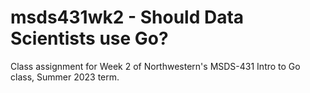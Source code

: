 # msds431wk2 - Should Data Scientists use Go?

Class assignment for Week 2 of Northwestern's MSDS-431 Intro to Go class, Summer 2023 term.

